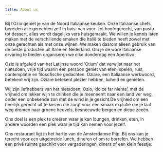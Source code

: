 ```yaml
---
title: About us
---
```



Bij l’Ozio geniet je van de Noord Italiaanse keuken. Onze Italiaanse chefs bereiden alle gerechten zelf in huis: van voor- tot hoofdgerecht, van pasta tot dessert, alles wordt dagelijks vers huisgemaakt. We willen je kennis laten maken met de verschillende smaken die Itali&euml; te bieden heeft zowel met onze gerechten als met onze wijnen. We maken daarom alleen gebruik van de beste producten uit Itali&euml; en Nederland. Om je de ware Italiaanse ervaring te bieden organiseren we elke donderdag een Aperitivo.

Ozio is afgeleid van het Latijnse woord ‘Otium’ dat verwijst naar het nietsdoen, vrije tijd waarin een persoon geniet van eten, spelen, rust, contemplatie en filosofische gedachten. Oziare, een Italiaanse werkwoord, betekent vrij zijn. Oziare betekent plezier hebben, luiheid en genieten.

Wij zijn liefhebbers van het nietsdoen, Ozio, ‘dolce far niente’, met de vrijheid om lekker wijn te drinken die je meeneemt naar een land ver weg, onder een onbekende zon met de wind in je gezicht.De vrijheid om een heerlijk gerecht uit te kiezen die zorgt voor een smaak explotie die je laat weg dromen naar groene heuvels, besneeuwde bergen en diepe zee&euml;n.

Ons doel is een plek te cre&euml;ren waar je kan loungen, drinken, eten, in andere woorden een plek waar je tijd kan nemen voor jezelf.

Ons restaurant ligt in het hartje van de Amsterdamse Pijp. Bij ons kan je terecht voor een uitgebreide lunch, dineren of om te borrelen. We hebben een priv&eacute; ruimte geschikt voor vergaderingen, diners of een klein feestje.